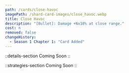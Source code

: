 ```yaml
---
path: /cards/close-havoc
imagePath: /shard-card-images/close_havoc.webp
title: Close Havoc
description: "[Bullet]: Damage +Nx10% at close range."
cost: n
removed: false
changeHistory:
  - Season 1 Chapter 1: "Card Added"
---
```


::details-section
Coming Soon
::

::strategies-section
Coming Soon
::
